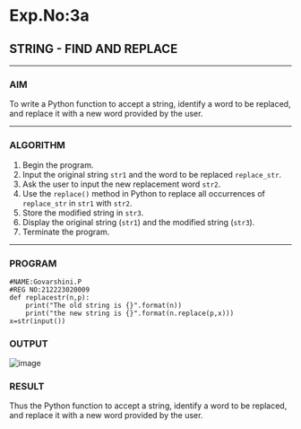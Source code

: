 # Exp.No:3a
## STRING - FIND AND REPLACE

---

### AIM  
To write a Python function to accept a string, identify a word to be replaced, and replace it with a new word provided by the user.

---

### ALGORITHM

1. Begin the program.  
2. Input the original string `str1` and the word to be replaced `replace_str`.  
3. Ask the user to input the new replacement word `str2`.  
4. Use the `replace()` method in Python to replace all occurrences of `replace_str` in `str1` with `str2`.  
5. Store the modified string in `str3`.  
6. Display the original string (`str1`) and the modified string (`str3`).  
7. Terminate the program.

---

### PROGRAM

```
#NAME:Govarshini.P
#REG NO:212223020009
def replacestr(n,p):
    print("The old string is {}".format(n))
    print("the new string is {}".format(n.replace(p,x)))
x=str(input())
```

### OUTPUT
![image](https://github.com/user-attachments/assets/720ed058-06ae-4eb5-9f55-9753a0feef19)


### RESULT
Thus the Python function to accept a string, identify a word to be replaced, and replace it with a new word provided by the user.
